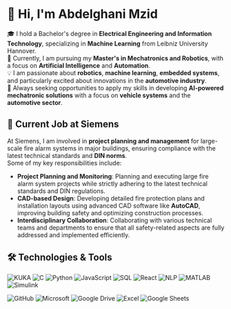 # 👋 Hi, I'm Abdelghani Mzid

🎓 I hold a Bachelor's degree in **Electrical Engineering and Information Technology**, specializing in **Machine Learning** from Leibniz University Hannover.  
🌱 Currently, I am pursuing my **Master's in Mechatronics and Robotics**, with a focus on **Artificial Intelligence** and **Automation**.  
💡 I am passionate about **robotics**, **machine learning**, **embedded systems**, and particularly excited about innovations in the **automotive industry**.  
🚀 Always seeking opportunities to apply my skills in developing **AI-powered mechatronic solutions** with a focus on **vehicle systems** and the **automotive sector**.

## 💼 Current Job at Siemens
At Siemens, I am involved in **project planning and management** for large-scale fire alarm systems in major buildings, ensuring compliance with the latest technical standards and **DIN norms**.  
Some of my key responsibilities include:

- **Project Planning and Monitoring**: Planning and executing large fire alarm system projects while strictly adhering to the latest technical standards and DIN regulations.
- **CAD-based Design**: Developing detailed fire protection plans and installation layouts using advanced CAD software like **AutoCAD**, improving building safety and optimizing construction processes.
- **Interdisciplinary Collaboration**: Collaborating with various technical teams and departments to ensure that all safety-related aspects are fully addressed and implemented efficiently.


## 🛠 Technologies & Tools

![KUKA](https://img.shields.io/badge/KUKA-Robotics-orange?style=flat&logo=robot-framework&logoColor=white)
![C](https://img.shields.io/badge/C-Programming-blue?style=flat&logo=c&logoColor=white)
![Python](https://img.shields.io/badge/Python-3.9-blue?style=flat&logo=python&logoColor=white)
![JavaScript](https://img.shields.io/badge/JavaScript-ES6+-yellow?style=flat&logo=javascript&logoColor=white)
![SQL](https://img.shields.io/badge/SQL-Database-red?style=flat&logo=postgresql&logoColor=white)
![React](https://img.shields.io/badge/React-JS-blue?style=flat&logo=react&logoColor=white)
![NLP](https://img.shields.io/badge/NLP-Natural_Language_Processing-green?style=flat&logo=machine-learning&logoColor=white)
![MATLAB](https://img.shields.io/badge/MATLAB-R2021b-orange?style=flat&logo=mathworks&logoColor=white)
![Simulink](https://img.shields.io/badge/Simulink-Simulation-blue?style=flat&logo=mathworks&logoColor=white)

![GitHub](https://img.shields.io/badge/GitHub-Version_Control-black?style=flat&logo=github&logoColor=white)
![Microsoft](https://img.shields.io/badge/Microsoft-Office-blue?style=flat&logo=microsoft&logoColor=white)
![Google Drive](https://img.shields.io/badge/Google-Drive-blue?style=flat&logo=googledrive&logoColor=white)
![Excel](https://img.shields.io/badge/Microsoft-Excel-green?style=flat&logo=microsoftexcel&logoColor=white)
![Google Sheets](https://img.shields.io/badge/Google-Sheets-green?style=flat&logo=googlesheets&logoColor=white)

